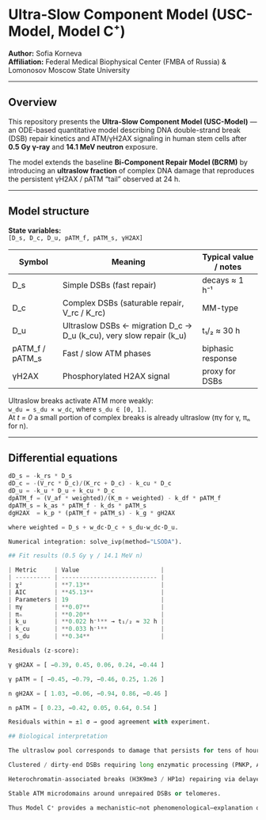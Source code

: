 # Ultra-Slow Component Model (USC-Model, Model C⁺)

**Author:** Sofia Korneva  
**Affiliation:** Federal Medical Biophysical Center (FMBA of Russia) & Lomonosov Moscow State University  

---

## Overview
This repository presents the **Ultra-Slow Component Model (USC-Model)** — an ODE-based quantitative model describing DNA double-strand break (DSB) repair kinetics and ATM/γH2AX signaling in human stem cells after **0.5 Gy γ-ray** and **14.1 MeV neutron** exposure.

The model extends the baseline **Bi-Component Repair Model (BCRM)** by introducing an **ultraslow fraction** of complex DNA damage that reproduces the persistent γH2AX / pATM “tail” observed at 24 h.

---

## Model structure

**State variables:**  
`[D_s, D_c, D_u, pATM_f, pATM_s, γH2AX]`

| Symbol | Meaning | Typical value / notes |
|---------|----------|-----------------------|
| D_s | Simple DSBs (fast repair) | decays ≈ 1 h⁻¹ |
| D_c | Complex DSBs (saturable repair, V_rc / K_rc) | MM-type |
| D_u | Ultraslow DSBs ← migration D_c → D_u (k_cu), very slow repair (k_u) | t₁/₂ ≈ 30 h |
| pATM_f / pATM_s | Fast / slow ATM phases | biphasic response |
| γH2AX | Phosphorylated H2AX signal | proxy for DSBs |

Ultraslow breaks activate ATM more weakly:  
`w_du = s_du × w_dc`, where `s_du ∈ [0, 1]`.  
At *t = 0* a small portion of complex breaks is already ultraslow (πγ for γ, πₙ for n).

---

## Differential equations
```python
dD_s = -k_rs * D_s
dD_c = -(V_rc * D_c)/(K_rc + D_c) - k_cu * D_c
dD_u = -k_u * D_u + k_cu * D_c
dpATM_f = (V_af * weighted)/(K_m + weighted) - k_df * pATM_f
dpATM_s = k_as * pATM_f - k_ds * pATM_s
dgH2AX  = k_p * (pATM_f + pATM_s) - k_g * gH2AX

where weighted = D_s + w_dc·D_c + s_du·w_dc·D_u.

Numerical integration: solve_ivp(method="LSODA").

## Fit results (0.5 Gy γ / 14.1 MeV n)

| Metric     | Value                       |
| ---------- | --------------------------- |
| χ²         | **7.13**                    |
| AIC        | **45.13**                   |
| Parameters | 19                          |
| πγ         | **0.07**                    |
| πₙ         | **0.20**                    |
| k_u        | **0.022 h⁻¹** → t₁/₂ ≈ 32 h |
| k_cu       | **0.033 h⁻¹**               |
| s_du       | **0.34**                    |

Residuals (z-score):

γ gH2AX = [ −0.39, 0.45, 0.06, 0.24, −0.44 ]

γ pATM = [ −0.45, −0.79, −0.46, 0.25, 1.26 ]

n gH2AX = [ 1.03, −0.06, −0.94, 0.86, −0.46 ]

n pATM = [ 0.23, −0.42, 0.05, 0.64, 0.54 ]

Residuals within ≈ ±1 σ → good agreement with experiment.

## Biological interpretation

The ultraslow pool corresponds to damage that persists for tens of hours:

Clustered / dirty-end DSBs requiring long enzymatic processing (PNKP, Artemis).

Heterochromatin-associated breaks (H3K9me3 / HP1α) repairing via delayed HR.

Stable ATM microdomains around unrepaired DSBs or telomeres.

Thus Model C⁺ provides a mechanistic—not phenomenological—explanation of long-lived DNA damage signaling.
